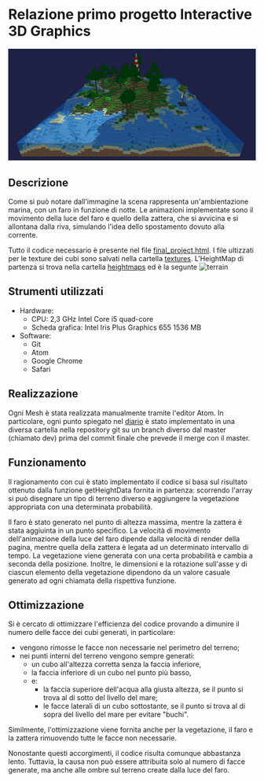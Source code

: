 # Relazione primo progetto Interactive 3D Graphics

![final](screenshots/final.gif)

## Descrizione
Come si può notare dall'immagine la scena rappresenta un'ambientazione marina, con un faro in funzione di notte. Le animazioni implementate sono il movimento della luce del faro e quello della zattera, che si avvicina e si allontana dalla riva, simulando l'idea dello spostamento dovuto alla corrente.

Tutto il codice necessario è presente nel file [final_project.html](final_project.html).
I file ultizzati per le texture dei cubi sono salvati nella cartella [textures](textures).
L'HeightMap di partenza si trova nella cartella [heightmaps](heightmaps) ed è la segunte
![terrain](heightmaps/terrain.png)



## Strumenti utilizzati
- Hardware:
  - CPU: 2,3 GHz Intel Core i5 quad-core
  - Scheda grafica: Intel Iris Plus Graphics 655 1536 MB
- Software:
  - Git
  - Atom
  - Google Chrome
  - Safari


## Realizzazione
Ogni Mesh è stata realizzata manualmente tramite l'editor Atom. In particolare, ogni punto spiegato nel [diario](journal.md) è stato implementato in una diversa cartella nella repository git su un branch diverso dal master (chiamato dev) prima del commit finale che prevede il merge con il master.


## Funzionamento
Il ragionamento con cui è stato implementato il codice si basa sul risultato ottenuto dalla funzione getHeightData fornita in partenza: scorrendo l'array si può disegnare un tipo di terreno diverso e aggiungere la vegetazione appropriata con una determinata probabilità.

Il faro è stato generato nel punto di altezza massima, mentre la zattera è stata aggiuinta in un punto specifico.
La velocità di movimento dell'animazione della luce del faro dipende dalla velocità di render della pagina, mentre quella della zattera è legata ad un determinato intervallo di tempo.
La vegetazione viene generata con una certa probabilità e cambia a seconda della posizione. Inoltre, le dimensioni e la rotazione sull'asse y di ciascun elemento della vegetazione dipendono da un valore casuale generato ad ogni chiamata della rispettiva funzione.


## Ottimizzazione
Si è cercato di ottimizzare l'efficienza del codice provando a dimunire il numero delle facce dei cubi generati, in particolare:
- vengono rimosse le facce non necessarie nel perimetro del terreno;
- nei punti interni del terreno vengono sempre generati:
  - un cubo all'altezza corretta senza la faccia inferiore,
  - la faccia inferiore di un cubo nel punto più basso,
  - e:
    - la faccia superiore dell'acqua alla giusta altezza, se il punto si trova al di sotto del livello del mare;
    - le facce laterali di un cubo sottostante, se il punto si trova al di sopra del livello del mare per evitare "buchi".

Similmente, l'ottimizzazione viene fornita anche per la vegetazione, il faro e la zattera rimuovendo tutte le facce non necessarie.

Nonostante questi accorgimenti, il codice risulta comunque abbastanza lento. Tuttavia, la causa non può essere attribuita solo al numero di facce generate, ma anche alle ombre sul terreno create dalla luce del faro.
